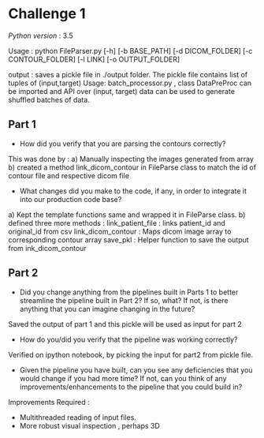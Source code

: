 # Challenge 1

*Python version* : 3.5

Usage :
      python FileParser.py [-h] [-b BASE_PATH] [-d DICOM_FOLDER]
                           [-c CONTOUR_FOLDER] [-l LINK] [-o OUTPUT_FOLDER]

output :
       saves a pickle file in ./output folder. The pickle file contains list of tuples of (input,target)
Usage:
     batch_processor.py , class DataPreProc can be imported and API over (input, target) data can be used to generate shuffled batches of data.

## Part 1

* How did you verify that you are parsing the contours correctly?

This was done by :
a) Manually inspecting the images generated from array
b) created a method link_dicom_contour in FileParse class to match the id of contour file and respective dicom file

* What changes did you make to the code, if any, in order to integrate it into our production code base? 

a) Kept the template functions  same and wrapped it in FileParse class.
b) defined three more methods :
    link_patient_file : links patient_id and original_id from csv
    link_dicom_contour : Maps dicom image array to corresponding contour array
    save_pkl : Helper function to save the output from ink_dicom_contour

## Part 2

* Did you change anything from the pipelines built in Parts 1 to better streamline the pipeline built in Part 2? If so, what? If not, is there anything that you can imagine changing in the future?

Saved the output of part 1 and this pickle will be used as input for part 2

* How do you/did you verify that the pipeline was working correctly?

Verified on ipython notebook, by picking the input for part2 from pickle file.

* Given the pipeline you have built, can you see any deficiencies that you would change if you had more time? If not, can you think of any improvements/enhancements to the pipeline that you could build in?

Improvements Required :

* Multithreaded reading of input files.
* More robust visual inspection , perhaps 3D




